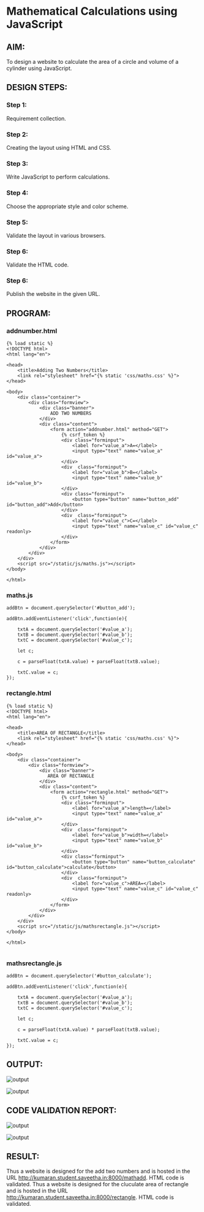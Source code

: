 # Mathematical Calculations using JavaScript
## AIM:
To design a website to calculate the area of a circle and volume of a cylinder using JavaScript.

## DESIGN STEPS:
### Step 1: 
Requirement collection.
### Step 2:
Creating the layout using HTML and CSS.
### Step 3:
Write JavaScript to perform calculations.
### Step 4:
Choose the appropriate style and color scheme.
### Step 5:
Validate the layout in various browsers.
### Step 6:
Validate the HTML code.
### Step 6:
Publish the website in the given URL.


## PROGRAM:
### addnumber.html
```
{% load static %}
<!DOCTYPE html>
<html lang="en">

<head>
    <title>Adding Two Numbers</title>
    <link rel="stylesheet" href="{% static 'css/maths.css' %}">
</head>

<body>
    <div class="container">
        <div class="formview">
            <div class="banner">
                ADD TWO NUMBERS
            </div>
            <div class="content">
                <form action="addnumber.html" method="GET">
                    {% csrf_token %}
                    <div class="forminput">
                        <label for="value_a">A=</label>
                        <input type="text" name="value_a" id="value_a">
                    </div>
                    <div  class="forminput">
                        <label for="value_b">B=</label>
                        <input type="text" name="value_b" id="value_b">
                    </div>                    
                    <div class="forminput">
                        <button type="button" name="button_add" id="button_add">Add</button>
                    </div>
                    <div  class="forminput">
                        <label for="value_c">C=</label>
                        <input type="text" name="value_c" id="value_c" readonly>
                    </div>                    
                </form>
            </div>
        </div>
    </div>
    <script src="/static/js/maths.js"></script>
</body>

</html>
```
### maths.js
```
addBtn = document.querySelector('#button_add');

addBtn.addEventListener('click',function(e){

    txtA = document.querySelector('#value_a');
    txtB = document.querySelector('#value_b');
    txtC = document.querySelector('#value_c');

    let c;

    c = parseFloat(txtA.value) + parseFloat(txtB.value);

    txtC.value = c;
});
```

### rectangle.html

```
{% load static %}
<!DOCTYPE html>
<html lang="en">

<head>
    <title>AREA OF RECTANGLE</title>
    <link rel="stylesheet" href="{% static 'css/maths.css' %}">
</head>

<body>
    <div class="container">
        <div class="formview">
            <div class="banner">
               AREA OF RECTANGLE 
            </div>
            <div class="content">
                <form action="rectangle.html" method="GET">
                    {% csrf_token %}
                    <div class="forminput">
                        <label for="value_a">length=</label>
                        <input type="text" name="value_a" id="value_a">
                    </div>
                    <div  class="forminput">
                        <label for="value_b">width=</label>
                        <input type="text" name="value_b" id="value_b">
                    </div>                    
                    <div class="forminput">
                        <button type="button" name="button_calculate" id="button_calculate">calculate</button>
                    </div>
                    <div  class="forminput">
                        <label for="value_c">AREA=</label>
                        <input type="text" name="value_c" id="value_c" readonly>
                    </div>                    
                </form>
            </div>
        </div>
    </div>
    <script src="/static/js/mathsrectangle.js"></script>
</body>

</html>


```
### mathsrectangle.js

```
addBtn = document.querySelector('#button_calculate');

addBtn.addEventListener('click',function(e){

    txtA = document.querySelector('#value_a');
    txtB = document.querySelector('#value_b');
    txtC = document.querySelector('#value_c');

    let c;

    c = parseFloat(txtA.value) * parseFloat(txtB.value);

    txtC.value = c;
});
```

## OUTPUT:

![output](./static/img/ai.png)

![output](./static/img/recarea.png)


## CODE VALIDATION REPORT:
![output](./static/img/ai.png)

![output](./static/img/rectanglecode.png)

## RESULT:
Thus a website is designed for the add two numbers and is hosted in the URL http://kumaran.student.saveetha.in:8000/mathadd. HTML code is validated.
Thus a website is designed for the cluculate area of rectangle and is hosted in the URL http://kumaran.student.saveetha.in:8000/rectangle. HTML code is validated.
